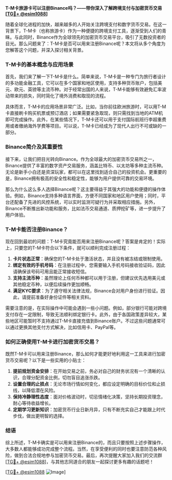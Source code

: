 **T-M卡旅游卡可以注册Binance吗？——带你深入了解跨境支付与加密货币交易[[TG💪+ @esim1088](https://t.me/s/esim1088)]**

随着全球化进程的加快，越来越多的人开始关注跨境支付和数字货币交易。在这一背景下，T-M卡（也称旅游卡）作为一种便捷的跨境支付工具，逐渐受到人们的青睐。与此同时，Binance作为全球领先的加密货币交易平台，吸引了无数投资者的目光。那么问题来了：T-M卡是否可以用来注册Binance呢？本文将从多个角度为您解答这个问题，并深入探讨相关背景。

### T-M卡的基本概念与应用场景

首先，我们来了解一下T-M卡是什么。简单来说，T-M卡是一种专门为旅行者设计的多功能金融工具，它可以在多个国家和地区使用，支持多种货币账户，包括美元、欧元、英镑等主流币种。对于经常出国的人来说，T-M卡能够有效避免汇率波动带来的损失，同时简化了境外消费和取现的流程。

具体而言，T-M卡的应用场景非常广泛。比如，当你前往欧洲旅游时，可以用T-M卡直接刷卡购买机票或预订酒店；如果需要紧急取现，则只需找到当地的ATM机即可完成操作。此外，在某些情况下，T-M卡还可以用于支付国际航班行李超重费用或者缴纳海外学费等项目。可以说，T-M卡已经成为了现代人出行不可或缺的一部分。

### Binance简介及其重要性

接下来，让我们把目光转向Binance。作为全球最大的加密货币交易所之一，Binance提供了丰富的数字资产交易服务，涵盖比特币、以太坊等多种主流币种。无论是新手小白还是资深玩家，都可以在这里找到适合自己的投资机会。更重要的是，Binance拥有极高的安全性和稳定性，能够为用户提供可靠的交易环境。

那么为什么这么多人选择Binance呢？这主要得益于其强大的功能和便捷的操作体验。例如，Binance支持多种语言界面，方便不同国家和地区用户使用；同时，平台还配备了先进的风控系统，可以实时监测可疑行为并采取相应措施。另外，Binance不断推出新功能和服务，比如法币交易通道、质押挖矿等，进一步提升了用户体验。

### T-M卡能否注册Binance？

现在回到最初的问题：T-M卡究竟能否用来注册Binance呢？答案是肯定的！实际上，只要您的T-M卡符合以下条件，就可以顺利完成注册过程：

1. **卡片状态正常**：确保您的T-M卡处于激活状态，并且没有被冻结或限制使用。
2. **绑定有效的手机号码**：在注册过程中，您需要输入手机号码接收验证码，因此请确保该号码可用且能正常接收短信。
3. **支持主流币种**：虽然理论上任何币种都可以用于注册，但建议优先选用美元或其他稳定币种，以便后续操作更加顺畅。
4. **满足KYC要求**：为了遵守相关法律法规，Binance会对用户身份进行验证。因此，请提前准备好身份证件等相关资料。

需要注意的是，在实际操作中可能会遇到一些小问题。例如，部分银行可能对跨境支付存在一定限制，导致无法顺利绑定银行卡。此外，由于各国政策差异较大，某些地区可能暂时不支持通过T-M卡直接充值到Binance账户。不过这些问题通常可以通过更换其他支付方式解决，比如信用卡、PayPal等。

### 如何正确使用T-M卡进行加密货币交易？

既然T-M卡可以用来注册Binance，那么如何才能更好地利用这一工具来进行加密货币交易呢？以下是一些实用的小贴士：

1. **提前规划资金安排**：在开始交易之前，务必对自己的财务状况有一个清晰的认识，合理分配资金比例，切勿盲目追涨杀跌。
2. **设置合理的止损点**：无论市场行情如何变化，都应设定明确的目标价位和止损线，以降低潜在风险。
3. **保持冷静理性态度**：面对价格波动时，切忌情绪化决策，坚持长期投资理念，耐心等待收益增长。
4. **定期学习更新知识**：加密货币行业日新月异，只有不断充实自己才能跟上时代步伐，做出更明智的选择。

### 结语

综上所述，T-M卡确实是可以用来注册Binance的，而且只要按照上述步骤操作，大多数人都能够成功完成整个流程。当然，在享受便利的同时也要注意防范各种风险，做到合法合规地参与加密货币交易。最后，再次提醒大家加入我们的交流群[[TG💪+ @esim1088](https://t.me/s/esim1088)]，与其他志同道合的朋友一起探讨更多有趣的话题吧！

[[TG💪+ @esim1088](https://t.me/s/esim1088) ![Image](https://i.postimg.cc/4NQfJmqS/Snipaste-2025-05-13-00-14-12.png)]
